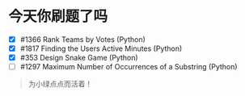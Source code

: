 # 今天你刷题了吗

- [x] #1366 Rank Teams by Votes (Python)
- [x] #1817 Finding the Users Active Minutes (Python)
- [x] #353 Design Snake Game (Python)
- [ ] #1297 Maximum Number of Occurrences of a Substring (Python)

> 为小绿点点而活着！